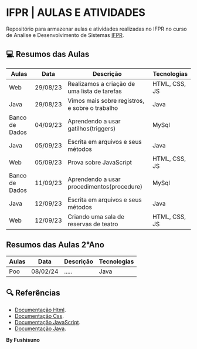 
# IFPR | AULAS E ATIVIDADES

Repositório para armazenar aulas e atividades realizadas no IFPR no curso de Analise e Desenvolvimento de Sistemas [IFPR](https://ifpr.edu.br/cascavel/).


## 💻 Resumos das Aulas

|  Aulas  |  Data  |  Descrição  |  Tecnologias  |
|---------|--------|-------------|---------------|
|  Web | 29/08/23 | Realizamos a criação de uma lista de tarefas |  HTML, CSS, JS  |
| Java | 29/08/23 | Vimos mais sobre registros, e sobre o trabalho | Java |
| Banco de Dados | 04/09/23 | Aprendendo a usar gatilhos(triggers)| MySql|
| Java | 05/09/23 | Escrita em arquivos e seus métodos             | Java|
|  Web | 05/09/23 | Prova sobre JavaScript |  HTML, CSS, JS  |
| Banco de Dados | 11/09/23 | Aprendendo a usar procedimentos(procedure)| MySql|
| Java | 12/09/23 | Escrita em arquivos e seus métodos             | Java|
|  Web | 12/09/23 | Criando uma sala de reservas de teatro |  HTML, CSS, JS  |

##

##  Resumos das Aulas 2°Ano

|  Aulas  |  Data  |  Descrição  |  Tecnologias  |
|---------|--------|-------------|---------------|
|  Poo | 08/02/24 | ..... |  Java  |


## 🔍 Referências
- [Documentação Html](https://developer.mozilla.org/pt-BR/docs/Web/HTML).
- [Documentação Css](https://developer.mozilla.org/pt-BR/docs/Web/Css).
- [Documentação JavaScript](https://developer.mozilla.org/pt-BR/docs/Web/javascript).
- [Documentação Java](https://docs.oracle.com/en/java/).



**By Fushisuno**
